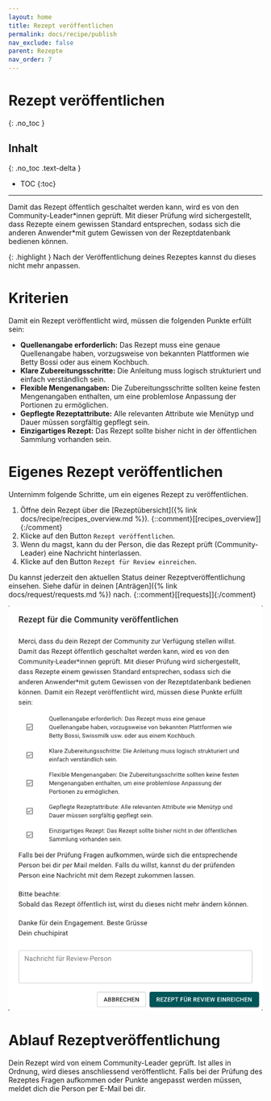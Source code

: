 ```yaml
---
layout: home
title: Rezept veröffentlichen
permalink: docs/recipe/publish
nav_exclude: false
parent: Rezepte
nav_order: 7
---
```

# Rezept veröffentlichen
{: .no_toc }
## Inhalt
{: .no_toc .text-delta }

- TOC
{:toc}

---

Damit das Rezept öffentlich geschaltet werden kann, wird es von den Community-Leader\*innen geprüft. Mit dieser Prüfung wird sichergestellt, dass Rezepte einem gewissen Standard entsprechen, sodass sich die anderen Anwender\*mit gutem Gewissen von der Rezeptdatenbank bedienen können.


{: .highlight }
Nach der Veröffentlichung deines Rezeptes kannst du dieses nicht mehr anpassen. 


# Kriterien

Damit ein Rezept veröffentlicht wird, müssen die folgenden Punkte erfüllt sein:

- **Quellenangabe erforderlich:** Das Rezept muss eine genaue Quellenangabe haben, vorzugsweise von bekannten Plattformen wie Betty Bossi oder aus einem Kochbuch.
- **Klare Zubereitungsschritte:** Die Anleitung muss logisch strukturiert und einfach verständlich sein.
- **Flexible Mengenangaben:** Die Zubereitungsschritte sollten keine festen Mengenangaben enthalten, um eine problemlose Anpassung der Portionen zu ermöglichen.
- **Gepflegte Rezeptattribute:** Alle relevanten Attribute wie Menütyp und Dauer müssen sorgfältig gepflegt sein.
- **Einzigartiges Rezept:** Das Rezept sollte bisher nicht in der öffentlichen Sammlung vorhanden sein.

# Eigenes Rezept veröffentlichen

Unternimm folgende Schritte, um ein eigenes Rezept zu veröffentlichen.

1. Öffne dein Rezept über die [Rezeptübersicht]({% link docs/recipe/recipes_overview.md %}). {::comment}[[recipes_overview]]{:/comment}
2. Klicke auf den Button `Rezept veröffentlichen`. 
3. Wenn du magst, kann du der Person, die das Rezept prüft (Community-Leader) eine Nachricht hinterlassen.
4. Klicke auf den Button `Rezept für Review einreichen`.

Du kannst jederzeit den aktuellen Status deiner Rezeptveröffentlichung einsehen. Siehe dafür in deinen [Anträgen]({% link docs/request/requests.md %}) nach. {::comment}[[requests]]{:/comment}

![Dialog Rezept veröffentlichen](https://github.com/chuchipirat/chuchipirat.github.io/blob/main/docs/recipe/_images/recipe_publish_request.png?raw=true)

# Ablauf Rezeptveröffentlichung

Dein Rezept wird von einem Community-Leader geprüft. Ist alles in Ordnung, wird dieses anschliessend veröffentlicht. Falls bei der Prüfung des Rezeptes Fragen aufkommen oder Punkte angepasst werden müssen, meldet dich die Person per E-Mail bei dir.


